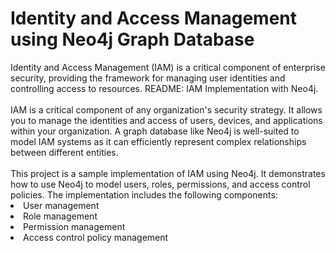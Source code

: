 <h1>Identity and Access Management using Neo4j Graph Database</h1>
Identity and Access Management (IAM) is a critical component of enterprise security, providing the framework for managing user identities and controlling access to resources. README: IAM Implementation with Neo4j.
<br><br>
IAM is a critical component of any organization's security strategy. It allows you to manage the identities and access of users, devices, and applications within your organization. A graph database like Neo4j is well-suited to model IAM systems as it can efficiently represent complex relationships between different entities.
<br><br>
This project is a sample implementation of IAM using Neo4j. It demonstrates how to use Neo4j to model users, roles, permissions, and access control policies. The implementation includes the following components:<br>

<li>User management<br>
<li>Role management<br>
<li>Permission management<br>
<li>Access control policy management<br>









